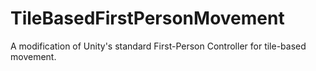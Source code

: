 # TileBasedFirstPersonMovement
A modification of Unity's standard First-Person Controller for tile-based movement.
